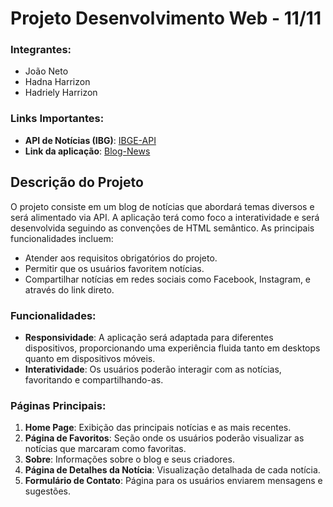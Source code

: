 # Projeto Desenvolvimento Web - 11/11

### Integrantes:
- João Neto
- Hadna Harrizon
- Hadriely Harrizon

### Links Importantes:
- **API de Notícias (IBG)**: [IBGE-API](https://servicodados.ibge.gov.br/api/docs/localidades)
- **Link da aplicação**: [Blog-News](https://blog-noticias-unifavip.vercel.app/)
 
## Descrição do Projeto

O projeto consiste em um blog de notícias que abordará temas diversos e será alimentado via API. A aplicação terá como foco a interatividade e será desenvolvida seguindo as convenções de HTML semântico. As principais funcionalidades incluem:

- Atender aos requisitos obrigatórios do projeto.
- Permitir que os usuários favoritem notícias.
- Compartilhar notícias em redes sociais como Facebook, Instagram, e através do link direto.

### Funcionalidades:
- **Responsividade**: A aplicação será adaptada para diferentes dispositivos, proporcionando uma experiência fluida tanto em desktops quanto em dispositivos móveis.
- **Interatividade**: Os usuários poderão interagir com as notícias, favoritando e compartilhando-as.

### Páginas Principais:
1. **Home Page**: Exibição das principais notícias e as mais recentes.
2. **Página de Favoritos**: Seção onde os usuários poderão visualizar as notícias que marcaram como favoritas.
3. **Sobre**: Informações sobre o blog e seus criadores.
4. **Página de Detalhes da Notícia**: Visualização detalhada de cada notícia.
5. **Formulário de Contato**: Página para os usuários enviarem mensagens e sugestões.
